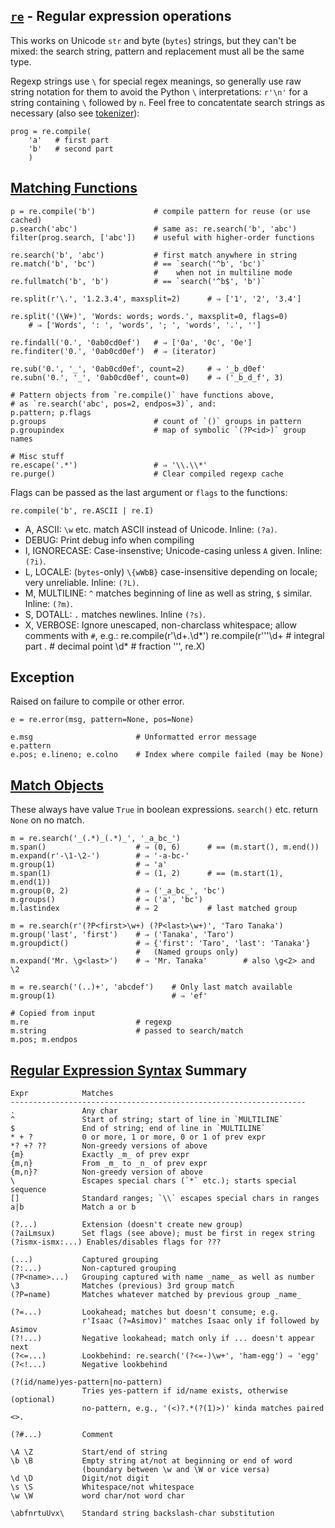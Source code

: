 [`re`] - Regular expression operations
--------------------------------------

This works on Unicode `str` and byte (`bytes`) strings, but they can't
be mixed: the search string, pattern and replacement must all be the
same type.

Regexp strings use `\` for special regex meanings, so generally use
raw string notation for them to avoid the Python `\` interpretations:
`r'\n'` for a string containing `\` followed by `n`. Feel free to
concatentate search strings as necessary (also see [tokenizer]):

    prog = re.compile(
        'a'   # first part
        'b'   # second part
        )

[Matching Functions]
--------------------

    p = re.compile('b')             # compile pattern for reuse (or use cached)
    p.search('abc')                 # same as: re.search('b', 'abc')
    filter(prog.search, ['abc'])    # useful with higher-order functions

    re.search('b', 'abc')           # first match anywhere in string
    re.match('b', 'bc')             # == `search('^b', 'bc')`
                                    #    when not in multiline mode
    re.fullmatch('b', 'b')          # == `search('^b$', 'b')`

    re.split(r'\.', '1.2.3.4', maxsplit=2)      # ⇒ ['1', '2', '3.4']

    re.split('(\W+)', 'Words: words; words.', maxsplit=0, flags=0)
        # ⇒ ['Words', ': ', 'words', '; ', 'words', '.', '']

    re.findall('0.', '0ab0cd0ef')   # ⇒ ['0a', '0c', '0e']
    re.finditer('0.', '0ab0cd0ef')  # ⇒ (iterator)

    re.sub('0.', '_', '0ab0cd0ef', count=2)     # ⇒ '_b_d0ef'
    re.subn('0.', '_', '0ab0cd0ef', count=0)    # ⇒ ('_b_d_f', 3)

    # Pattern objects from `re.compile()` have functions above,
    # as `re.search('abc', pos=2, endpos=3)`, and:
    p.pattern; p.flags
    p.groups                        # count of `()` groups in pattern
    p.groupindex                    # map of symbolic `(?P<id>)` group names

    # Misc stuff
    re.escape('.*')                 # ⇒ '\\.\\*'
    re.purge()                      # Clear compiled regexp cache
                            
Flags can be passed as the last argument or `flags` to the functions:

    re.compile('b', re.ASCII | re.I)

* A, ASCII: `\w` etc. match ASCII instead of Unicode. Inline: `(?a)`.
* DEBUG: Print debug info when compiling
* I, IGNORECASE: Case-insenstive; Unicode-casing unless `A` given.
  Inline: `(?i)`.
* L, LOCALE: (`bytes`-only) `\{wWbB}` case-insensitive depending on
  locale; very unreliable. Inline: `(?L)`.
* M, MULTILINE: `^` matches beginning of line as well as string,
  `$` similar. Inline: `(?m)`.
* S, DOTALL: `.` matches newlines. Inline `(?s)`.
* X, VERBOSE: Ignore unescaped, non-charclass whitespace; allow comments
  with `#`, e.g.:
      re.compile(r'\d+\.\d*')
      re.compile(r'''\d+    # integral part
                     \.     # decimal point
                     \d*    # fraction      ''', re.X)

Exception
---------

Raised on failure to compile or other error.

    e = re.error(msg, pattern=None, pos=None)

    e.msg                       # Unformatted error message
    e.pattern
    e.pos; e.lineno; e.colno    # Index where compile failed (may be None)

[Match Objects]
---------------

These always have value `True` in boolean expressions.
`search()` etc. return `None` on no match.

    m = re.search('_(.*)_(.*)_', '_a_bc_')
    m.span()                    # ⇒ (0, 6)      # == (m.start(), m.end())
    m.expand(r'-\1-\2-')        # ⇒ '-a-bc-'
    m.group(1)                  # ⇒ 'a'
    m.span(1)                   # ⇒ (1, 2)      # == (m.start(1), m.end(1))
    m.group(0, 2)               # ⇒ ('_a_bc_', 'bc')
    m.groups()                  # ⇒ ('a', 'bc')
    m.lastindex                 # ⇒ 2           # last matched group

    m = re.search(r'(?P<first>\w+) (?P<last>\w+)', 'Taro Tanaka')
    m.group('last', 'first')    # ⇒ ('Tanaka', 'Taro')
    m.groupdict()               # ⇒ {'first': 'Taro', 'last': 'Tanaka'}
                                #   (Named groups only)
    m.expand('Mr. \g<last>')    # ⇒ 'Mr. Tanaka'        # also \g<2> and \2

    m = re.search('(..)+', 'abcdef')    # Only last match available
    m.group(1)                          # ⇒ 'ef'

    # Copied from input
    m.re                        # regexp
    m.string                    # passed to search/match
    m.pos; m.endpos

[Regular Expression Syntax] Summary
-----------------------------------

    Expr            Matches
    ------------------------------------------------------------------
    .               Any char
    ^               Start of string; start of line in `MULTILINE`
    $               End of string; end of line in `MULTILINE`
    * + ?           0 or more, 1 or more, 0 or 1 of prev expr
    *? +? ??        Non-greedy versions of above
    {m}             Exactly _m_ of prev expr
    {m,n}           From _m_ to _n_ of prev expr
    {m,n}?          Non-greedy version of above
    \               Escapes special chars (`*` etc.); starts special sequence 
    []              Standard ranges; `\\` escapes special chars in ranges
    a|b             Match a or b

    (?...)          Extension (doesn't create new group)
    (?aiLmsux)      Set flags (see above); must be first in regex string
    (?ismx-ismx:...) Enables/disables flags for ???

    (...)           Captured grouping
    (?:...)         Non-captured grouping
    (?P<name>...)   Grouping captured with name _name_ as well as number
    \3              Matches (previous) 3rd group match
    (?P=name)       Matches whatever matched by previous group _name_

    (?=...)         Lookahead; matches but doesn't consume; e.g.
                    r'Isaac (?=Asimov)' matches Isaac only if followed by Asimov
    (?!...)         Negative lookahead; match only if ... doesn't appear next
    (?<=...)        Lookbehind: re.search('(?<=-)\w+', 'ham-egg') ⇒ 'egg'
    (?<!...)        Negative lookbehind

    (?(id/name)yes-pattern|no-pattern)
                    Tries yes-pattern if id/name exists, otherwise (optional)
                    no-pattern, e.g., '(<)?.*(?(1)>)' kinda matches paired <>.

    (?#...)         Comment

    \A \Z           Start/end of string
    \b \B           Empty string at/not at beginning or end of word
                    (boundary between \w and \W or vice versa)
    \d \D           Digit/not digit
    \s \S           Whitespace/not whitespace
    \w \W           word char/not word char

    \abfnrtuUvx\    Standard string backslash-char substitution



[`re`]: https://docs.python.org/3/library/re.html
[Matching Functions]: https://docs.python.org/3/library/re.html#module-contents
[Match Objects]: https://docs.python.org/3/library/re.html#match-objects
[tokenizer]: https://docs.python.org/3/library/re.html#writing-a-tokenizer
[Regular Expression Syntax]: https://docs.python.org/3/library/re.html#regular-expression-syntax
